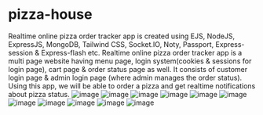 # pizza-house
Realtime online pizza order tracker app is created using EJS, NodeJS, ExpressJS, MongoDB, Tailwind CSS, Socket.IO, Noty, Passport, Express-session & Express-flash etc.
Realtime online pizza order tracker app is a multi page website having menu page, login system(cookies & sessions for login page), cart page & order status page as well. It consists of customer login page & admin login page (where admin manages the order status). Using this app, we will be able to order a pizza and get realtime notifications about pizza status.
![image](https://user-images.githubusercontent.com/110153941/201157379-f4bc631e-ea8b-418f-928c-ca2c4e14e62e.png)
![image](https://user-images.githubusercontent.com/110153941/201158483-ba76e064-f912-4fa9-a8ce-3f81bb5e942c.png)
![image](https://user-images.githubusercontent.com/110153941/201157700-6e02e78c-29de-417b-93a7-bf58d91f66fc.png)
![image](https://user-images.githubusercontent.com/110153941/201157816-1b987605-39f1-442b-997f-696f2557d4ce.png)
![image](https://user-images.githubusercontent.com/110153941/201158225-f9bb8a44-447d-4d45-aac2-600ed398d35c.png)
![image](https://user-images.githubusercontent.com/110153941/201158774-2eeb7393-b90f-478e-bc04-62b5dfa6950c.png)
![image](https://user-images.githubusercontent.com/110153941/201159823-67ba239f-dc09-4727-afd9-88233ba394f0.png)
![image](https://user-images.githubusercontent.com/110153941/201160095-987b710c-0231-415a-bf7f-96e600273876.png)
![image](https://user-images.githubusercontent.com/110153941/201161052-ba89b96e-5eee-4703-9481-3dfc02228b67.png)
![image](https://user-images.githubusercontent.com/110153941/201161354-d13c7e44-0363-4ec6-a71d-9a4ecbe8687a.png)
![image](https://user-images.githubusercontent.com/110153941/201161601-f2a408b7-2b2a-4d60-a01d-c947a2572e28.png)
